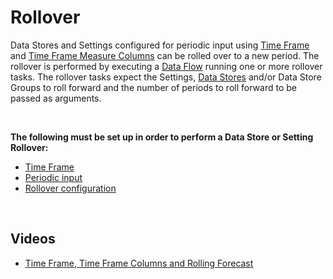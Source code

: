 
# Rollover

Data Stores and Settings configured for periodic input using [Time Frame](../timeframe.md) and [Time Frame Measure Columns](https://profitbasedocs.blob.core.windows.net/videos/Data%20Store%20-%20Time%20Frame%2C%20Time%20Frame%20Columns%20and%20Rolling%20Forecast.mp4) can be rolled over to a new period. The rollover is performed by executing a [Data Flow](../dataflows/index.md) running one or more rollover tasks. The rollover tasks expect the Settings, [Data Stores](../datastores.md) and/or Data Store Groups to roll forward and the number of periods to roll forward to be passed as arguments.

<br/>

**The following must be set up in order to perform a Data Store or Setting Rollover:**

*	[Time Frame](../timeframe.md)
*	[Periodic input](../datastores/periodicimput.md) 
*	[Rollover configuration](../datastores/rollover.md)

<br/>

## Videos

* [Time Frame, Time Frame Columns and Rolling Forecast](https://profitbasedocs.blob.core.windows.net/videos/Data%20Store%20-%20Time%20Frame%2C%20Time%20Frame%20Columns%20and%20Rolling%20Forecast.mp4)


